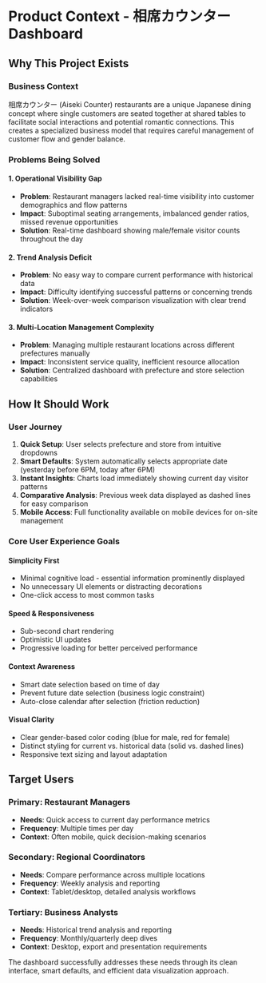 # Product Context - 相席カウンター Dashboard

## Why This Project Exists

### Business Context
相席カウンター (Aiseki Counter) restaurants are a unique Japanese dining concept where single customers are seated together at shared tables to facilitate social interactions and potential romantic connections. This creates a specialized business model that requires careful management of customer flow and gender balance.

### Problems Being Solved

#### 1. Operational Visibility Gap
- **Problem**: Restaurant managers lacked real-time visibility into customer demographics and flow patterns
- **Impact**: Suboptimal seating arrangements, imbalanced gender ratios, missed revenue opportunities
- **Solution**: Real-time dashboard showing male/female visitor counts throughout the day

#### 2. Trend Analysis Deficit
- **Problem**: No easy way to compare current performance with historical data
- **Impact**: Difficulty identifying successful patterns or concerning trends
- **Solution**: Week-over-week comparison visualization with clear trend indicators

#### 3. Multi-Location Management Complexity
- **Problem**: Managing multiple restaurant locations across different prefectures manually
- **Impact**: Inconsistent service quality, inefficient resource allocation
- **Solution**: Centralized dashboard with prefecture and store selection capabilities

## How It Should Work

### User Journey
1. **Quick Setup**: User selects prefecture and store from intuitive dropdowns
2. **Smart Defaults**: System automatically selects appropriate date (yesterday before 6PM, today after 6PM)
3. **Instant Insights**: Charts load immediately showing current day visitor patterns
4. **Comparative Analysis**: Previous week data displayed as dashed lines for easy comparison
5. **Mobile Access**: Full functionality available on mobile devices for on-site management

### Core User Experience Goals

#### Simplicity First
- Minimal cognitive load - essential information prominently displayed
- No unnecessary UI elements or distracting decorations
- One-click access to most common tasks

#### Speed & Responsiveness
- Sub-second chart rendering
- Optimistic UI updates
- Progressive loading for better perceived performance

#### Context Awareness
- Smart date selection based on time of day
- Prevent future date selection (business logic constraint)
- Auto-close calendar after selection (friction reduction)

#### Visual Clarity
- Clear gender-based color coding (blue for male, red for female)
- Distinct styling for current vs. historical data (solid vs. dashed lines)
- Responsive text sizing and layout adaptation

## Target Users

### Primary: Restaurant Managers
- **Needs**: Quick access to current day performance metrics
- **Frequency**: Multiple times per day
- **Context**: Often mobile, quick decision-making scenarios

### Secondary: Regional Coordinators
- **Needs**: Compare performance across multiple locations
- **Frequency**: Weekly analysis and reporting
- **Context**: Tablet/desktop, detailed analysis workflows

### Tertiary: Business Analysts
- **Needs**: Historical trend analysis and reporting
- **Frequency**: Monthly/quarterly deep dives
- **Context**: Desktop, export and presentation requirements

The dashboard successfully addresses these needs through its clean interface, smart defaults, and efficient data visualization approach.
